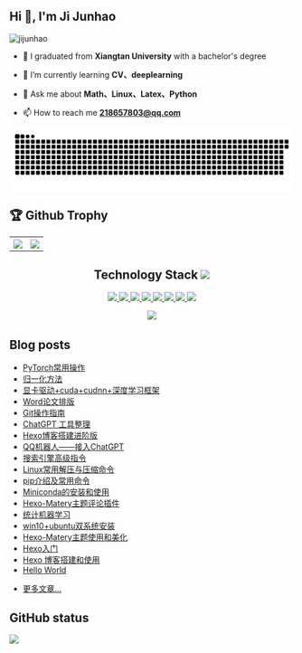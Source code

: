 ## Hi 👋, I'm Ji Junhao

<p align="left"> <img src="https://komarev.com/ghpvc/?username=jijunhao&label=Profile%20views&color=0e75b6&style=flat" alt="jijunhao" /> </p>

- 🤔 I graduated from **Xiangtan University** with a bachelor's degree

- 🌱 I’m currently learning **CV、deeplearning**

- 💬 Ask me about **Math、Linux、Latex、Python**

- 📫 How to reach me **218657803@qq.com**

<!--
**jijunhao/jijunhao** is a ✨ _special_ ✨ repository because its `README.md` (this file) appears on your GitHub profile.

Here are some ideas to get you started:

- 🔭 I’m currently working on ...
- 🌱 I’m currently learning ...
- 👯 I’m looking to collaborate on ...
- 🤔 I’m looking for help with ...
- 💬 Ask me about ...
- 📫 How to reach me: ...
- 😄 Pronouns: ...
- ⚡ Fun fact: ...
-->

<img align="center" src="https://raw.githubusercontent.com/jijunhao/jijunhao/snake/github-snake.svg">

## 🏆 Github Trophy

<table>
  <tr>
    <td align="center" style="padding=0;width=50%;">
      <img align="center" style="padding=0;" src="https://github-readme-stats.vercel.app/api?username=jijunhao&count_private=true&show_icons=true&hide_title=true" />
  <td align="center" style="padding=0;width=70%;">
      <img align="center" style="padding=0;" src="https://github-readme-stats.quantumlytangled.vercel.app/api/top-langs/?username=jijunhao&exclude_repo=jijunhao.github.io&layout=compact" />
    </td>
  </tr>
</table>

<h2 align="center">Technology Stack <img src="https://media.giphy.com/media/WUlplcMpOCEmTGBtBW/giphy.gif" width="30"></h2>
<p align="center">
  <a href="https://cn.ubuntu.com/">
    <img src="https://img.shields.io/badge/Ubuntu-E95420?style=for-the-badge&logo=ubuntu&logoColor=white"/>
  </a>
  <a href="https://www.anaconda.com/">
    <img src="https://img.shields.io/badge/Anaconda-%2344A833.svg?style=for-the-badge&logo=anaconda&logoColor=white"/>
  </a>
  <a href="https://sourceforge.net/projects/texstudio/">
    <img src="https://img.shields.io/badge/latex-%23008080.svg?style=for-the-badge&logo=latex&logoColor=white"/>
  </a>
  <a href="https://code.visualstudio.com/">
    <img src="https://img.shields.io/badge/c-%2300599C.svg?style=for-the-badge&logo=c&logoColor=white"/>
  </a>
  <a href="https://www.python.org/">
    <img src="https://img.shields.io/badge/python-3670A0?style=for-the-badge&logo=python&logoColor=ffdd54"/>
  </a>
  <a href="https://pytorch.org/">
    <img src="https://img.shields.io/badge/PyTorch-%23EE4C2C.svg?style=for-the-badge&logo=PyTorch&logoColor=white"/>
  </a>
  <a href="https://www.mysql.com/">
    <img src="https://img.shields.io/badge/mysql-%2300f.svg?style=for-the-badge&logo=mysql&logoColor=white"/>
  </a>
  <a href="https://www.kaggle.com/">
    <img src="https://img.shields.io/badge/Kaggle-035a7d?style=for-the-badge&logo=kaggle&logoColor=white"/>
  </a>
</p>

<p align = "center">
  <img src="https://github-readme-streak-stats.herokuapp.com/?user=jijunhao&show_icons=true&locale=en" />
</p>


## Blog posts
<!-- BLOG-POST-LIST:START -->
- [PyTorch常用操作](http://jijunhao.github.io/2023/04/09/article20230409/)
- [归一化方法](http://jijunhao.github.io/2023/04/08/article20230408/)
- [显卡驱动+cuda+cudnn+深度学习框架](http://jijunhao.github.io/2023/03/25/article20230325/)
- [Word论文排版](http://jijunhao.github.io/2023/03/24/article20230324/)
- [Git操作指南](http://jijunhao.github.io/2023/03/23/article20230323/)
- [ChatGPT 工具整理](http://jijunhao.github.io/2023/03/22/article20230322/)
- [Hexo博客搭建进阶版](http://jijunhao.github.io/2023/03/18/article20230318/)
- [QQ机器人——接入ChatGPT](http://jijunhao.github.io/2023/03/13/article20230313/)
- [搜索引擎高级指令](http://jijunhao.github.io/2023/02/08/article20230208/)
- [Linux常用解压与压缩命令](http://jijunhao.github.io/2023/02/07/article20230207/)
- [pip介绍及常用命令](http://jijunhao.github.io/2023/02/06/article20230206/)
- [Miniconda的安装和使用](http://jijunhao.github.io/2023/02/05/article20230205/)
- [Hexo-Matery主题评论插件](http://jijunhao.github.io/2023/01/01/article20230101/)
- [统计机器学习](http://jijunhao.github.io/2022/12/09/article20221209/)
- [win10+ubuntu双系统安装](http://jijunhao.github.io/2022/10/05/article20221005/)
- [Hexo-Matery主题使用和美化](http://jijunhao.github.io/2022/09/26/article20220926/)
- [Hexo入门](http://jijunhao.github.io/2022/09/25/article20220925/)
- [Hexo 博客搭建和使用](http://jijunhao.github.io/2022/09/24/article20220924/)
- [Hello World](http://jijunhao.github.io/2022/09/24/hello-world/)
<!-- BLOG-POST-LIST:END -->
- [更多文章...](https://jijunhao.github.io/) 

## GitHub status

![](https://github-readme-activity-graph.cyclic.app/graph?username=jijunhao&theme=github-compact)
